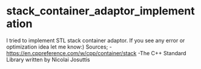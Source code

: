 # stack_container_adaptor_implementation
I tried to implement STL stack container adaptor. If you see any error or optimization idea let me know:)
Sources;
-https://en.cppreference.com/w/cpp/container/stack
-The C++ Standard Library written by Nicolai Josuttis
